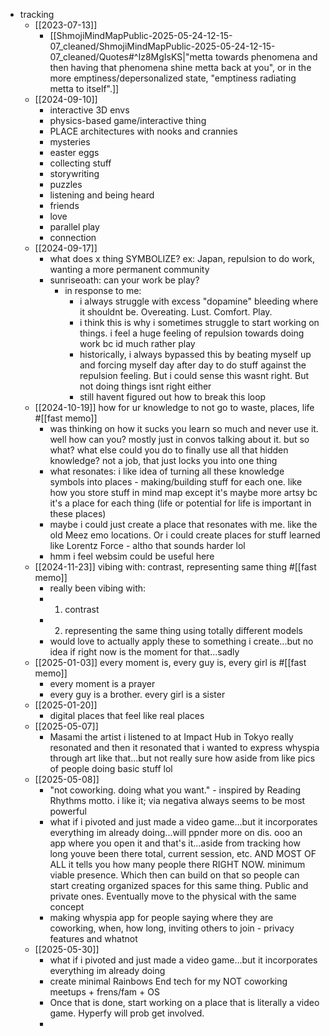 - tracking
	- [[2023-07-13]]
	  * [[ShmojiMindMapPublic-2025-05-24-12-15-07_cleaned/ShmojiMindMapPublic-2025-05-24-12-15-07_cleaned/Quotes#^Iz8MgIsKS|"metta towards phenomena and then having that phenomena shine metta back at you", or in the more emptiness/depersonalized state, "emptiness radiating metta to itself".]]
	- [[2024-09-10]]
	  * interactive 3D envs
	  * physics-based game/interactive thing
	  * PLACE architectures with nooks and crannies
	  * mysteries
	  * easter eggs
	  * collecting stuff
	  * storywriting
	  * puzzles
	  * listening and being heard
	  * friends
	  * love
	  * parallel play
	  * connection
	- [[2024-09-17]]
	  * what does x thing SYMBOLIZE? ex: Japan, repulsion to do work, wanting a more permanent community
	  * sunriseoath: can your work be play?
		* in response to me:
		  * i always struggle with excess "dopamine" bleeding where it shouldnt be. Overeating. Lust. Comfort. Play.
		  * i think this is why i sometimes struggle to start working on things. i feel a huge feeling of repulsion towards doing work bc id much rather play
		  * historically, i always bypassed this by beating myself up and forcing myself day after day to do stuff against the repulsion feeling. But i could sense this wasnt right. But not doing things isnt right either
		  * still havent figured out how to break this loop
	- [[2024-10-19]] how for ur knowledge to not go to waste, places, life #[[fast memo]]
	  * was thinking on how it sucks you learn so much and never use it. well how can you? mostly just in convos talking about it. but so what? what else could you do to finally use all that hidden knowledge? not a job, that just locks you into one thing
	  * what resonates: i like idea of turning all these knowledge symbols into places - making/building stuff for each one. like how you store stuff in mind map except it's maybe more artsy bc it's a place for each thing (life or potential for life is important in these places)
	  * maybe i could just create a place that resonates with me. like the old Meez emo locations. Or i could create places for stuff learned like Lorentz Force - altho that sounds harder lol
	  * hmm i feel websim could be useful here
	- [[2024-11-23]] vibing with: contrast, representing same thing #[[fast memo]]
	  * really been vibing with:
	  * 1) contrast
	  * 2) representing the same thing using totally different models
	  * would love to actually apply these to something i create...but no idea if right now is the moment for that...sadly
	- [[2025-01-03]] every moment is, every guy is, every girl is #[[fast memo]]
	  * every moment is a prayer
	  * every guy is a brother. every girl is a sister
	- [[2025-01-20]]
	  * digital places that feel like real places
	- [[2025-05-07]]
	  * Masami the artist i listened to at Impact Hub in Tokyo really resonated and then it resonated that i wanted to express whyspia through art like that...but not really sure how aside from like pics of people doing basic stuff lol
	- [[2025-05-08]]
	  * "not coworking. doing what you want." - inspired by Reading Rhythms motto. i like it; via negativa always seems to be most powerful
	  * what if i pivoted and just made a video game...but it incorporates everything im already doing...will ppnder more on dis. ooo an app where you open it and that's it...aside from tracking how long youve been there total, current session, etc. AND MOST OF ALL it tells you how many people there RIGHT NOW. minimum viable presence. Which then can build on that so people can start creating organized spaces for this same thing. Public and private ones. Eventually move to the physical with the same concept
	  * making whyspia app for people saying where they are coworking, when, how long, inviting others to join - privacy features and whatnot
	- [[2025-05-30]]
		- what if i pivoted and just made a video game...but it incorporates everything im already doing
		- create minimal Rainbows End tech for my NOT coworking meetups + frens/fam + OS
		- Once that is done, start working on a place that is literally a video game. Hyperfy will prob get involved.
		- 
